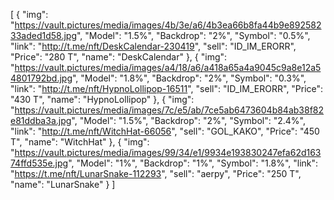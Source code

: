 [
  {
    "img": "https://vault.pictures/media/images/4b/3e/a6/4b3ea66b8fa44b9e89258233aded1d58.jpg",
    "Model": "1.5%",
    "Backdrop": "2%",
    "Symbol": "0.5%",
    "link": "http://t.me/nft/DeskCalendar-230419",
    "sell": "ID_IM_ERORR",
    "Price": "280 T",
    "name": "DeskCalendar"
  },
  {
    "img": "https://vault.pictures/media/images/a4/18/a6/a418a65a4a9045c9a8e12a54801792bd.jpg",
    "Model": "1.8%",
    "Backdrop": "2%",
    "Symbol": "0.3%",
    "link": "http://t.me/nft/HypnoLollipop-16511",
    "sell": "ID_IM_ERORR",
    "Price": "430 T",
    "name": "HypnoLollipop"
  },
  {
    "img": "https://vault.pictures/media/images/7c/e5/ab/7ce5ab6473604b84ab38f82e81ddba3a.jpg",
    "Model": "1.5%",
    "Backdrop": "2%",
    "Symbol": "2.4%",
    "link": "http://t.me/nft/WitchHat-66056",
    "sell": "GOL_KAKO",
    "Price": "450 T",
    "name": "WitchHat"
  },
  {
    "img": "https://vault.pictures/media/images/99/34/e1/9934e193830247efa62d16374ffd535e.jpg",
    "Model": "1%",
    "Backdrop": "1%",
    "Symbol": "1.8%",
    "link": "https://t.me/nft/LunarSnake-112293",
    "sell": "aerpy",
    "Price": "250 T",
    "name": "LunarSnake"
  }
]
